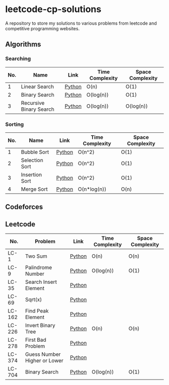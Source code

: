 # leetcode-cp-solutions

A repository to store my solutions to various problems from leetcode and competitive programming websites.

## Algorithms

### Searching

| No. | Name                    | Link                                                  | Time Complexity | Space Complexity |
| --- | ----------------------- | ----------------------------------------------------- | --------------- | ---------------- |
| 1   | Linear Search           | [Python](./algorithms/searching/linear_search.py)     | O(n)            | O(1)             |
| 2   | Binary Search           | [Python](./algorithms/searching/binary_search.py)     | O(log(n))       | O(1)             |
| 3   | Recursive Binary Search | [Python](./algorithms/searching/binary_search_rec.py) | O(log(n))       | O(log(n))        |

### Sorting

| No. | Name           | Link                                             | Time Complexity | Space Complexity |
| --- | -------------- | ------------------------------------------------ | --------------- | ---------------- |
| 1   | Bubble Sort    | [Python](./algorithms/sorting/bubble_sort.py)    | O(n^2)          | O(1)             |
| 2   | Selection Sort | [Python](./algorithms/sorting/selection_sort.py) | O(n^2)          | O(1)             |
| 3   | Insertion Sort | [Python](./algorithms/sorting/insertion_sort.py) | O(n^2)          | O(1)             |
| 4   | Merge Sort     | [Python](./algorithms/sorting/merge_sort.py)     | O(n\*log(n))    | O(n)             |

## Codeforces

## Leetcode

| No.    | Problem                      | Link                          | Time Complexity | Space Complexity |
| ------ | ---------------------------- | ----------------------------- | --------------- | ---------------- |
| LC-1   | Two Sum                      | [Python](./leetcode/LC1.py)   | O(n)            | O(n)             |
| LC-9   | Palindrome Number            | [Python](./leetcode/LC9.py)   | O(log(n))       | O(1)             |
| LC-35  | Search Insert Element        | [Python](./leetcode/LC35.py)  |                 |                  |
| LC-69  | Sqrt(x)                      | [Python](./leetcode/LC69.py)  |                 |                  |
| LC-162 | Find Peak Element            | [Python](./leetcode/LC162.py) |                 |                  |
| LC-226 | Invert Binary Tree           | [Python](./leetcode/LC262.py) | O(n)            | O(n)             |
| LC-278 | First Bad Problem            | [Python](./leetcode/LC278.py) |                 |                  |
| LC-374 | Guess Number Higher or Lower | [Python](./leetcode/LC374.py) |                 |                  |
| LC-704 | Binary Search                | [Python](./leetcode/LC704.py) | O(log(n))       | O(1)             |
